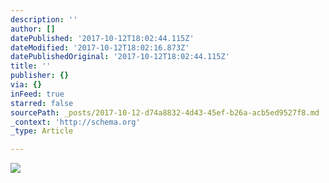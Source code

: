 ```yaml
---
description: ''
author: []
datePublished: '2017-10-12T18:02:44.115Z'
dateModified: '2017-10-12T18:02:16.873Z'
datePublishedOriginal: '2017-10-12T18:02:44.115Z'
title: ''
publisher: {}
via: {}
inFeed: true
starred: false
sourcePath: _posts/2017-10-12-d74a8832-4d43-45ef-b26a-acb5ed9527f8.md
_context: 'http://schema.org'
_type: Article

---
```

![](https://the-grid-user-content.s3-us-west-2.amazonaws.com/c67bf3c7-cb1a-4aa3-b600-8a9196acef0e.jpg)
